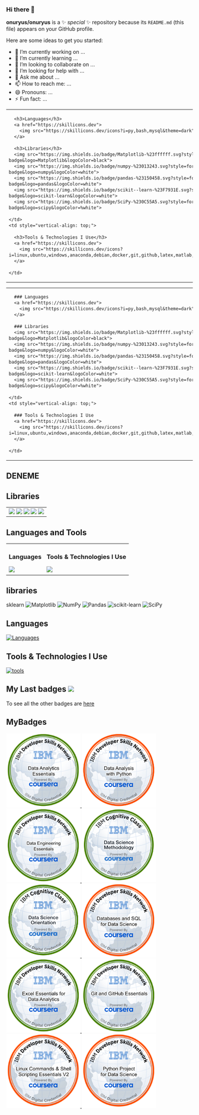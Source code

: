 ### Hi there 👋


**onuryus/onuryus** is a ✨ _special_ ✨ repository because its `README.md` (this file) appears on your GitHub profile.

Here are some ideas to get you started:

- 🔭 I’m currently working on ...
- 🌱 I’m currently learning ...
- 👯 I’m looking to collaborate on ...
- 🤔 I’m looking for help with ...
- 💬 Ask me about ...
- 📫 How to reach me: ...
- 😄 Pronouns: ...
- ⚡ Fun fact: ...



<table>
  <tr>
    <td style="vertical-align: top;">

      <h3>Languages</h3>
      <a href="https://skillicons.dev">
        <img src="https://skillicons.dev/icons?i=py,bash,mysql&theme=dark">
      </a>

      <h3>Libraries</h3>
      <img src="https://img.shields.io/badge/Matplotlib-%23ffffff.svg?style=for-the-badge&logo=Matplotlib&logoColor=black">
      <img src="https://img.shields.io/badge/numpy-%23013243.svg?style=for-the-badge&logo=numpy&logoColor=white">
      <img src="https://img.shields.io/badge/pandas-%23150458.svg?style=for-the-badge&logo=pandas&logoColor=white">
      <img src="https://img.shields.io/badge/scikit--learn-%23F7931E.svg?style=for-the-badge&logo=scikit-learn&logoColor=white">
      <img src="https://img.shields.io/badge/SciPy-%230C55A5.svg?style=for-the-badge&logo=scipy&logoColor=%white">

    </td>
    <td style="vertical-align: top;">

      <h3>Tools & Technologies I Use</h3>
      <a href="https://skillicons.dev">
        <img src="https://skillicons.dev/icons?i=linux,ubuntu,windows,anaconda,debian,docker,git,github,latex,matlab,notion,vscode&theme=dark">
      </a>

    </td>
  </tr>
</table>






<table>
  <tr>
    <td style="vertical-align: top;">

      ### Languages
      <a href="https://skillicons.dev">
        <img src="https://skillicons.dev/icons?i=py,bash,mysql&theme=dark">
      </a>

      ### Libraries
      <img src="https://img.shields.io/badge/Matplotlib-%23ffffff.svg?style=for-the-badge&logo=Matplotlib&logoColor=black">
      <img src="https://img.shields.io/badge/numpy-%23013243.svg?style=for-the-badge&logo=numpy&logoColor=white">
      <img src="https://img.shields.io/badge/pandas-%23150458.svg?style=for-the-badge&logo=pandas&logoColor=white">
      <img src="https://img.shields.io/badge/scikit--learn-%23F7931E.svg?style=for-the-badge&logo=scikit-learn&logoColor=white">
      <img src="https://img.shields.io/badge/SciPy-%230C55A5.svg?style=for-the-badge&logo=scipy&logoColor=%white">

    </td>
    <td style="vertical-align: top;">

      ### Tools & Technologies I Use
      <a href="https://skillicons.dev">
        <img src="https://skillicons.dev/icons?i=linux,ubuntu,windows,anaconda,debian,docker,git,github,latex,matlab,notion,vscode&theme=dark">
      </a>

    </td>
  </tr>
</table>





## DENEME  



## Libraries
<table>
  <tr>
    <td>
      <img src="https://img.shields.io/badge/Matplotlib-%23ffffff.svg?style=for-the-badge&logo=Matplotlib&logoColor=black">
      <img src="https://img.shields.io/badge/numpy-%23013243.svg?style=for-the-badge&logo=numpy&logoColor=white">
      <img src="https://img.shields.io/badge/pandas-%23150458.svg?style=for-the-badge&logo=pandas&logoColor=white">
      <img src="https://img.shields.io/badge/scikit--learn-%23F7931E.svg?style=for-the-badge&logo=scikit-learn&logoColor=white">
      <img src="https://img.shields.io/badge/SciPy-%230C55A5.svg?style=for-the-badge&logo=scipy&logoColor=%white">
    </td>
  </tr>
</table>

## Languages and Tools

<table>
  <tr>
    <td style="vertical-align: top;">
      <h3>Languages</h3>
      <a href="https://skillicons.dev">
        <img src="https://skillicons.dev/icons?i=py,bash,mysql&theme=dark">
      </a>
    </td>
    <td style="vertical-align: top;">
      <h3>Tools & Technologies I Use</h3>
      <a href="https://skillicons.dev">
        <img src="https://skillicons.dev/icons?i=linux,ubuntu,windows,anaconda,debian,docker,git,github,latex,matlab,notion,vscode&theme=dark">
      </a>
    </td>
  </tr>
</table>




## libraries
sklearn
![Matplotlib](https://img.shields.io/badge/Matplotlib-%23ffffff.svg?style=for-the-badge&logo=Matplotlib&logoColor=black)
![NumPy](https://img.shields.io/badge/numpy-%23013243.svg?style=for-the-badge&logo=numpy&logoColor=white)
![Pandas](https://img.shields.io/badge/pandas-%23150458.svg?style=for-the-badge&logo=pandas&logoColor=white)
![scikit-learn](https://img.shields.io/badge/scikit--learn-%23F7931E.svg?style=for-the-badge&logo=scikit-learn&logoColor=white)
![SciPy](https://img.shields.io/badge/SciPy-%230C55A5.svg?style=for-the-badge&logo=scipy&logoColor=%white)



## Languages
[![Languages](https://skillicons.dev/icons?i=py,bash,mysql&theme=dark)](https://skillicons.dev)


## Tools & Technologies I Use
[![tools](https://skillicons.dev/icons?i=linux,ubuntu,windows,anaconda,debian,docker,git,github,latex,matlab,notion,vscode&theme=dark)](https://skillicons.dev)


<h2> My Last badges <img src = "https://media.giphy.com/media/3orifgYbnsq43eFsdO/giphy.gif" width="50"> </h2>

To see all the other badges are [here](https://www.credly.com/users/haci-aslan-onur-iscil/badges)

## MyBadges
<a href="https://www.credly.com/earner/earned/badge/3aa79de5-7ff3-4c59-9dc8-b30cb9094d89" target="_blank">
  <img width=200 height=200 src="badge_fig/Data_Analytics_Essentials.png" alt="Data_Analytics_Essentials.png">

<a href="https://www.credly.com/earner/earned/badge/795d1962-ac24-4b8e-a1ae-0ef73f6e03b8" target="_blank">
  <img width=200 height=200 src="badge_fig/Data_Analysis_with_Python.png" alt="Data_Analysis_with_Python.png">

<a href="https://www.credly.com/earner/earned/badge/edf831b1-4abe-439e-8880-25765c2a71a5" target="_blank">
  <img width=200 height=200 src="badge_fig/Data_Engineering_Essentials.png" alt="Data_Engineering_Essentials.png">


<a href="https://www.credly.com/earner/earned/badge/1ca30a59-cbe3-4360-8639-a23b7f0efc98" target="_blank">
  <img width=200 height=200 src="badge_fig/Data_Science_Methodology.png" alt="Data_Science_Methodology.png">

<a href="https://www.credly.com/earner/earned/badge/0610bda5-050c-47d7-90a8-c47e354590d4" target="_blank">
  <img width=200 height=200 src="badge_fig/data_science_orientation.png" alt="data_science_orientation.png">

<a href="https://www.credly.com/earner/earned/badge/c387381e-51fc-49b5-8d4d-8db6eaa8eab1" target="_blank">
  <img width=200 height=200 src="badge_fig/Databases_and_SQL_for_Data_Science.png" alt="Databases_and_SQL_for_Data_Science.png">
  
<a href="https://www.credly.com/earner/earned/badge/6345f685-f278-4cc8-b23d-04d77f3c991d" target="_blank">
  <img width=200 height=200 src="badge_fig/Excel_Essentials_for_Data_Analytics.png" alt="Excel_Essentials_for_Data_Analytics.png">

<a href="https://www.credly.com/earner/earned/badge/289b04f8-4b80-49fd-a6f2-8187c9e63101" target="_blank">
  <img width=200 height=200 src="badge_fig/Git_and_GitHub_Essentials.png" alt="Git_and_GitHub_Essentials.png">
  
<a href="https://www.credly.com/earner/earned/badge/c3c77ea9-2554-43d5-b3a5-1c55381960aa" target="_blank">
  <img width=200 height=200 src="badge_fig/Linux_Command_shell_Scripting_Essentials_V2.png" alt="Linux_Command_shell_Scripting_Essentials_V2.png">


<a href="https://www.credly.com/earner/earned/badge/0e67b3a1-cfa1-449b-91ab-c1dc74d454a9" target="_blank">
  <img width=200 height=200 src="badge_fig/Python_Project_for_Data_Science.png" alt="Python_Project_for_Data_Science.png">


